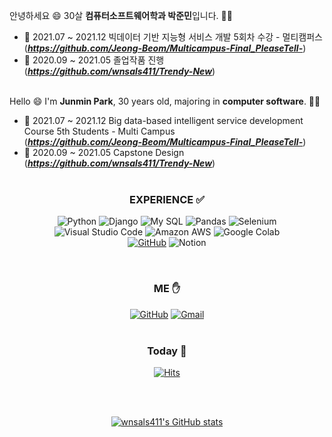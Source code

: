 안녕하세요 😄
30살 **컴퓨터소프트웨어학과 박준민**입니다. 👦🏻

- 🌱 2021.07 ~ 2021.12 빅데이터 기반 지능형 서비스 개발 5회차 수강 - 멀티캠퍼스 </br>
(***https://github.com/Jeong-Beom/Multicampus-Final_PleaseTell-***)
- 🌱 2020.09 ~ 2021.05 졸업작품 진행 </br>
(***https://github.com/wnsals411/Trendy-New***) </br></br>

Hello 😄
I'm **Junmin Park**, 30 years old, majoring in **computer software**. 👦🏻

- 🌱 2021.07 ~ 2021.12 Big data-based intelligent service development Course 5th Students - Multi Campus </br>
(***https://github.com/Jeong-Beom/Multicampus-Final_PleaseTell-***)
- 🌱 2020.09 ~ 2021.05 Capstone Design </br>
(***https://github.com/wnsals411/Trendy-New***) </br></br>


<h3 align="center"><b> EXPERIENCE  ✅ </b></h3>

<div align=center>
  
![Python](https://img.shields.io/badge/python-3670A0?style=for-the-badge&logo=python&logoColor=white)
![Django](https://img.shields.io/badge/Django-092E20?style=for-the-badge&logo=Django&logoColor=white)
![My SQL](https://img.shields.io/badge/My%20SQL-4479A1?style=for-the-badge&logo=mysql&logoColor=white)
![Pandas](https://img.shields.io/badge/pandas-%23150458.svg?style=for-the-badge&logo=pandas&logoColor=white)
![Selenium](https://img.shields.io/badge/selenium-%43B02A.svg?style=for-the-badge&logo=selenium&logoColor=white)</br>
![Visual Studio Code](https://img.shields.io/badge/Visual%20Studio%20Code-0078d7.svg?style=for-the-badge&logo=visual-studio-code&logoColor=white)
![Amazon AWS](https://img.shields.io/badge/Amazon%20AWS-333664?style=for-the-badge&logo=amazon-aws&logoColor=white)
![Google Colab](https://img.shields.io/badge/Google%20Colab-F9AB00?style=for-the-badge&logo=google-colab&logoColor=white)</br>
[![GitHub](https://img.shields.io/badge/github-181717?style=for-the-badge&logo=github&logoColor=white&link=https://github.com/wnsals411/)](https://github.com/wnsals411/)
![Notion](https://img.shields.io/badge/Notion-000000?style=for-the-badge&logo=notion&logoColor=white)</br>


</div>

</br>
<div align = 'center'>
  <h3 align="center"><b> ME ✋ </b></h3>

[![GitHub](https://img.shields.io/badge/github-181717?style=for-the-badge&logo=github&logoColor=white&link=https://github.com/wnsals411/)](https://github.com/wnsals411/)
[![Gmail](https://img.shields.io/badge/Gmail-D14836?style=for-the-badge&logo=gmail&logoColor=white&mailto=jmp960905@gmail.com)](mailto:jmp960905@gmail.com) </br></br>

<div align=center>
  
  <h3 align="center"><b> Today 🌼 </b></h3>

[![Hits](https://hits.seeyoufarm.com/api/count/incr/badge.svg?url=https%3A%2F%2Fgithub.com%2Fwnsals411)](https://hits.seeyoufarm.com) 

</div>
</br></br>

  
  
[![wnsals411's GitHub stats](https://github-readme-stats.vercel.app/api?username=wnsals411&&show_icons=true&theme=cobalt)](https://github.com/anuraghazra/github-readme-stats)
  
</div>
